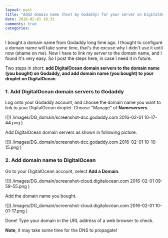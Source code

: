 ```yaml
---
layout: post
title: "Add2 domain name (host by Godaddy) for your server on DigitalOcean"
date: 2016-02-01 10:31
comments: true
categories: 
---
```




I bought a domain name from Godaddy long time ago. I thought to configure a domain name will take some time, that's the excuse why I didn't use it until now (shame on me).  Now I have to link my server to the domain name, and I found it's very easy. So I post the steps here, in case I need it in future. 

Two steps in short: **add DigitalOcean domain servers to the domain name (you bought) on Godaddy, and add domain name (you bought) to your droplet on DigitalOcean**.

### 1. Add DigitalOcean domain servers to Godaddy


Log onto your Godaddy account, and choose the domain name you want to link to your DigitalOcean droplet. Choose "Manage" of **Nameservers**.

![]( /images/DG_domain/screenshot-dcc.godaddy.com 2016-02-01 10-17-44.png )

Add DigitalOcean domain servers as shown in following picture.

![]( /images/DG_domain/screenshot-dcc.godaddy.com 2016-02-01 10-10-15.png )


### 2. Add domain name to DigitalOcean


Go to your DigitalOcean account, select **Add a Domain**.

![]( /images/DG_domain/screenshot-cloud.digitalocean.com 2016-02-01 09-59-55.png )


Add the domain name you bought. 

![]( /images/DG_domain/screenshot-cloud.digitalocean.com 2016-02-01 10-01-17.png )

Done! Type your domain in the URL address of a web browser to check. 

**Note**, it may take some time for the DNS to propagate!

